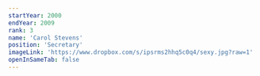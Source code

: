 ```yaml
---
startYear: 2000
endYear: 2009
rank: 3
name: 'Carol Stevens'
position: 'Secretary'
imageLink: 'https://www.dropbox.com/s/ipsrms2hhq5c0q4/sexy.jpg?raw=1'
openInSameTab: false
---
```

